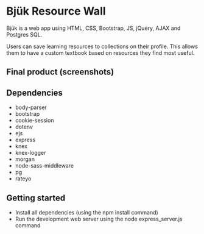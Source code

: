 # Bjük Resource Wall

Bjük is a web app using HTML, CSS, Bootstrap, JS, jQuery, AJAX and Postgres SQL.

Users can save learning resources to collections on their profile. This allows them to have a custom textbook based on resources they find most useful.

## Final product (screenshots)


## Dependencies
* body-parser
* bootstrap
* cookie-session
* dotenv
* ejs
* express
* knex
* knex-logger
* morgan
* node-sass-middleware
* pg
* rateyo

## Getting started
* Install all dependencies (using the npm install command)
* Run the development web server using the node express_server.js command